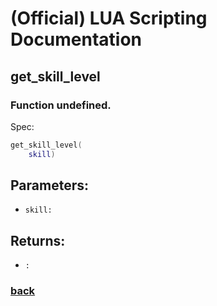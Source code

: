 
# (Official) LUA Scripting Documentation

## get_skill_level

### Function undefined.

Spec:
```lua
get_skill_level(
	skill)
```
## Parameters:
- `skill:` 
## Returns:
- `:` 
### [back](../other)
